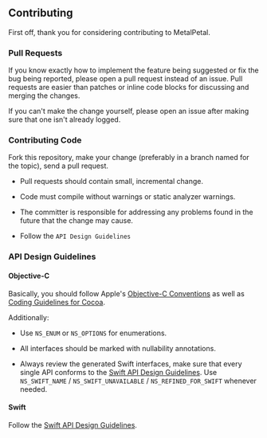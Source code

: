 ## Contributing

First off, thank you for considering contributing to MetalPetal.

### Pull Requests

If you know exactly how to implement the feature being suggested or fix the bug
being reported, please open a pull request instead of an issue. Pull requests are easier than
patches or inline code blocks for discussing and merging the changes.

If you can't make the change yourself, please open an issue after making sure
that one isn't already logged.

### Contributing Code

Fork this repository, make your change (preferably in a branch named for the
topic), send a pull request.

- Pull requests should contain small, incremental change.

- Code must compile without warnings or static analyzer warnings.

- The committer is responsible for addressing any problems found in the future that the change may cause.

- Follow the `API Design Guidelines`

### API Design Guidelines

#### Objective-C

Basically, you should follow Apple's [Objective-C Conventions](https://developer.apple.com/library/content/documentation/Cocoa/Conceptual/ProgrammingWithObjectiveC/Conventions/Conventions.html) as well as [Coding Guidelines for Cocoa](https://developer.apple.com/library/content/documentation/Cocoa/Conceptual/CodingGuidelines/CodingGuidelines.html).

Additionally:

- Use `NS_ENUM` or `NS_OPTIONS` for enumerations. 

- All interfaces should be marked with nullability annotations.

- Always review the generated Swift interfaces, make sure that every single API conforms to the [Swift API Design Guidelines](https://swift.org/documentation/api-design-guidelines/).  Use `NS_SWIFT_NAME` / `NS_SWIFT_UNAVAILABLE` / `NS_REFINED_FOR_SWIFT` whenever needed.

#### Swift

Follow the [Swift API Design Guidelines](https://swift.org/documentation/api-design-guidelines/).
